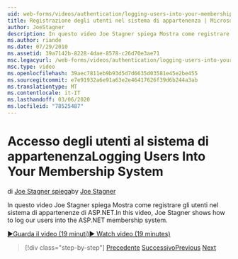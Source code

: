 ```yaml
---
uid: web-forms/videos/authentication/logging-users-into-your-membership-system
title: Registrazione degli utenti nel sistema di appartenenza | Microsoft Docs
author: JoeStagner
description: In questo video Joe Stagner spiega Mostra come registrare gli utenti nel sistema di appartenenze di ASP.NET.
ms.author: riande
ms.date: 07/29/2010
ms.assetid: 39a7142b-8228-4dae-8578-c26d70e3ae71
msc.legacyurl: /web-forms/videos/authentication/logging-users-into-your-membership-system
msc.type: video
ms.openlocfilehash: 39aec7811eb9b93d5d7d6635d03581e45e2be455
ms.sourcegitcommit: e7e91932a6e91a63e2e46417626f39d6b244a3ab
ms.translationtype: MT
ms.contentlocale: it-IT
ms.lasthandoff: 03/06/2020
ms.locfileid: "78525487"
---
```

# <a name="logging-users-into-your-membership-system"></a><span data-ttu-id="f79eb-103">Accesso degli utenti al sistema di appartenenza</span><span class="sxs-lookup"><span data-stu-id="f79eb-103">Logging Users Into Your Membership System</span></span>

<span data-ttu-id="f79eb-104">di [Joe Stagner spiega](https://github.com/JoeStagner)</span><span class="sxs-lookup"><span data-stu-id="f79eb-104">by [Joe Stagner](https://github.com/JoeStagner)</span></span>

<span data-ttu-id="f79eb-105">In questo video Joe Stagner spiega Mostra come registrare gli utenti nel sistema di appartenenze di ASP.NET.</span><span class="sxs-lookup"><span data-stu-id="f79eb-105">In this video, Joe Stagner shows how to log our users into the ASP.NET membership system.</span></span>

[<span data-ttu-id="f79eb-106">&#9654;Guarda il video (19 minuti)</span><span class="sxs-lookup"><span data-stu-id="f79eb-106">&#9654; Watch video (19 minutes)</span></span>](https://channel9.msdn.com/Blogs/ASP-NET-Site-Videos/logging-users-into-your-membership-system)

> [!div class="step-by-step"]
> <span data-ttu-id="f79eb-107">[Precedente](adding-users-to-your-membership-system.md)
> [Successivo](implement-the-registration-verification-pattern.md)</span><span class="sxs-lookup"><span data-stu-id="f79eb-107">[Previous](adding-users-to-your-membership-system.md)
[Next](implement-the-registration-verification-pattern.md)</span></span>
